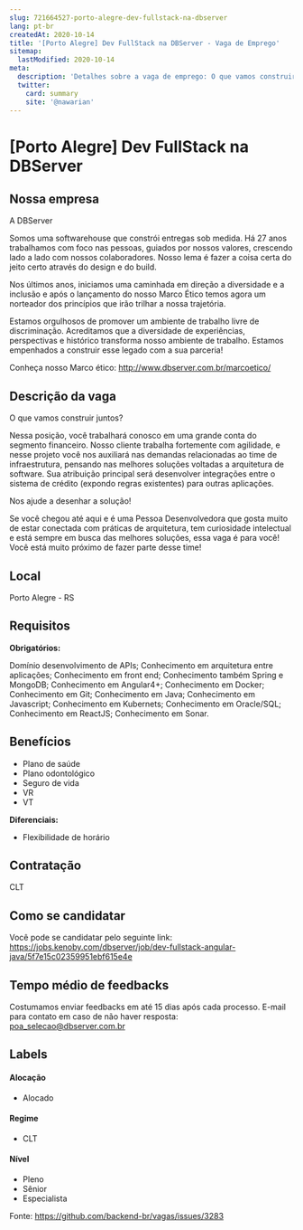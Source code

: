 ```yaml
---
slug: 721664527-porto-alegre-dev-fullstack-na-dbserver
lang: pt-br
createdAt: 2020-10-14
title: '[Porto Alegre] Dev FullStack na DBServer - Vaga de Emprego'
sitemap:
  lastModified: 2020-10-14
meta:
  description: 'Detalhes sobre a vaga de emprego: O que vamos construir juntos? Nessa posição, você trabalhará conosco em uma grande conta do segmento financeiro. Nosso cliente trabalha fortemente com agilidade, e nesse projeto você nos auxiliará nas demandas relacionadas ao time de infraestrutura, pensando nas melhores soluções voltadas a arquitetura de software. Sua atribuição principal será desenvolver integrações entre o sistema de crédito (expondo regras existentes) para outras aplicações. Nos ajude a desenhar a solução! Se você chegou até aqui e é uma Pessoa Desenvolvedora que gosta muito de estar conectada com práticas de arquitetura, tem curiosidade intelectual e está sempre em busca das melhores soluções, essa vaga é para você! Você está muito próximo de fazer parte desse time!'
  twitter:
    card: summary
    site: '@nawarian'
---
```


# [Porto Alegre] Dev FullStack na DBServer

## Nossa empresa

A DBServer

Somos uma softwarehouse que constrói entregas sob medida. Há 27 anos trabalhamos com foco nas pessoas, guiados por nossos valores, crescendo lado a lado com nossos colaboradores. Nosso lema é fazer a coisa certa do jeito certo através do design e do build.

Nos últimos anos, iniciamos uma caminhada em direção a diversidade e a inclusão e após o lançamento do nosso Marco Ético temos agora um norteador dos princípios que irão trilhar a nossa trajetória.

Estamos orgulhosos de promover um ambiente de trabalho livre de discriminação. Acreditamos que a diversidade de experiências, perspectivas e histórico transforma nosso ambiente de trabalho. Estamos empenhados a construir esse legado com a sua parceria! 

Conheça nosso Marco ético: http://www.dbserver.com.br/marcoetico/

## Descrição da vaga

O que vamos construir juntos?

Nessa posição, você trabalhará conosco em uma grande conta do segmento financeiro. Nosso cliente trabalha fortemente com agilidade, e nesse projeto você nos auxiliará nas demandas relacionadas ao time de infraestrutura, pensando nas melhores soluções voltadas a arquitetura de software. Sua atribuição principal será desenvolver integrações entre o sistema de crédito (expondo regras existentes) para outras aplicações.

Nos ajude a desenhar a solução!

Se você chegou até aqui e é uma Pessoa Desenvolvedora que gosta muito de estar conectada com práticas de arquitetura, tem curiosidade intelectual e está sempre em busca das melhores soluções, essa vaga é para você! Você está muito próximo de fazer parte desse time!

## Local

Porto Alegre - RS

## Requisitos

**Obrigatórios:**

Domínio desenvolvimento de APIs;
Conhecimento em arquitetura entre aplicações;
Conhecimento em front end;
Conhecimento também Spring e MongoDB;
Conhecimento em Angular4+;
Conhecimento em Docker;
Conhecimento em Git;
Conhecimento em Java;
Conhecimento em Javascript;
Conhecimento em Kubernets;
Conhecimento em Oracle/SQL;
Conhecimento em ReactJS;
Conhecimento em Sonar.

## Benefícios

- Plano de saúde
- Plano odontológico
- Seguro de vida
- VR 
- VT


**Diferenciais:**
- Flexibilidade de horário

## Contratação

CLT

## Como se candidatar

Você pode se candidatar pelo seguinte link: https://jobs.kenoby.com/dbserver/job/dev-fullstack-angular-java/5f7e15c02359951ebf615e4e

## Tempo médio de feedbacks

Costumamos enviar feedbacks em até 15 dias após cada processo.
E-mail para contato em caso de não haver resposta: poa_selecao@dbserver.com.br

## Labels


#### Alocação
- Alocado


#### Regime
- CLT


#### Nível

- Pleno
- Sênior
- Especialista




Fonte: https://github.com/backend-br/vagas/issues/3283